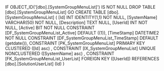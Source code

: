 ﻿
 IF OBJECT_ID('[dbo].[SystemGroupMenuList]') IS NOT NULL 
 DROP TABLE [dbo].[SystemGroupMenuList] 
 GO
 CREATE TABLE [dbo].[SystemGroupMenuList] ( 
 [Id]           INT              IDENTITY(1,1)          NOT NULL,
 [SystemName]   VARCHAR(50)                             NOT NULL,
 [Description]  TEXT                                        NULL,
 [UserId]       INT                                     NOT NULL,
 [Active]       BIT                                     NOT NULL  CONSTRAINT [DF_SystemGroupMenuList_Active] DEFAULT ((1)),
 [TimeStamp]    DATETIME2                               NOT NULL  CONSTRAINT [DF_SystemGroupMenuList_TimeStamp] DEFAULT (getdate()),
 CONSTRAINT   [PK_SystemGroupMenuList]  PRIMARY KEY CLUSTERED    ([Id] asc) ,
 CONSTRAINT   [IX_SystemGroupMenuList]  UNIQUE      NONCLUSTERED ([SystemName] asc) ,
 CONSTRAINT [FK_SystemGroupMenuList_UserList] FOREIGN KEY ([UserId]) REFERENCES [dbo].[SolutionUserList] (Id) )
 
 